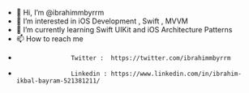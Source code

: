 - 👋 Hi, I’m @ibrahimmbyrrm
- 👀 I’m interested in iOS Development , Swift , MVVM
- 🌱 I’m currently learning Swift UIKit and iOS Architecture Patterns
- 📫 How to reach me 
-                    Twitter :  https://twitter.com/ibrahimmbyrrm
-                    Linkedin : https://www.linkedin.com/in/ibrahim-ikbal-bayram-521381211/


